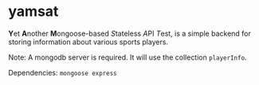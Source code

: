 # yamsat

**Y**et **A**nother **M**ongoose-based *S*tateless *A*PI *T*est, is a simple backend for storing information about various sports players.

Note: A mongodb server is required. It will use the collection `playerInfo`.

Dependencies: `mongoose express`
